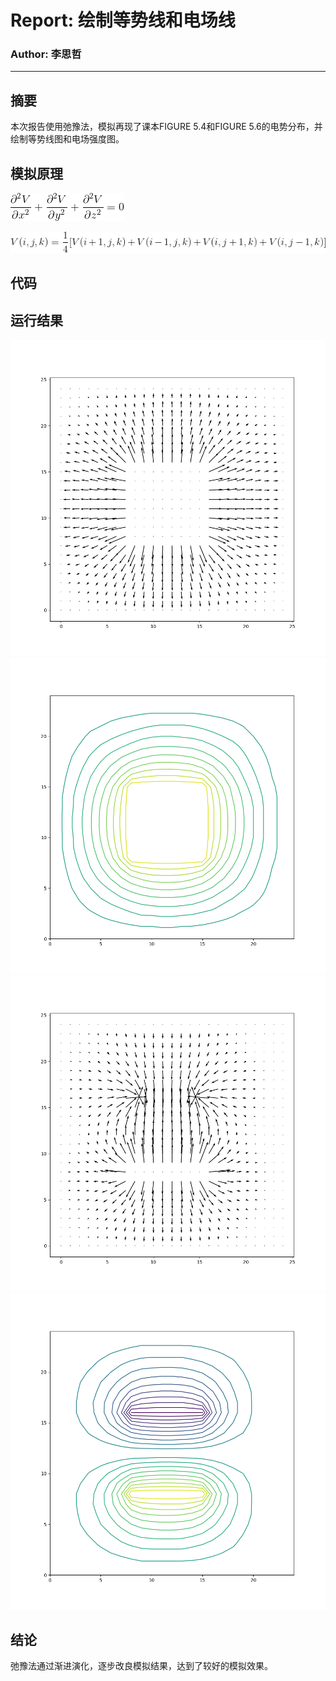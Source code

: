 # Report: 绘制等势线和电场线
### Author: 李思哲
***
## 摘要
本次报告使用弛豫法，模拟再现了课本FIGURE 5.4和FIGURE 5.6的电势分布，并绘制等势线图和电场强度图。
## 模拟原理
![](https://github.com/Cathayaliu/computationalphysics_N2015301020026/blob/master/10th%20homework/1.gif)

![](https://github.com/Cathayaliu/computationalphysics_N2015301020026/blob/master/10th%20homework/5.gif)

## 代码

## 运行结果
![](https://github.com/lisizhe/computationalphysics_N2015301510086/blob/master/Exercise_10/Figure_1-1.png)
![](https://github.com/lisizhe/computationalphysics_N2015301510086/blob/master/Exercise_10/Figure_1.png)
![](https://github.com/lisizhe/computationalphysics_N2015301510086/blob/master/Exercise_10/li1.png)
![](https://github.com/lisizhe/computationalphysics_N2015301510086/blob/master/Exercise_10/li2.png)
## 结论
弛豫法通过渐进演化，逐步改良模拟结果，达到了较好的模拟效果。
